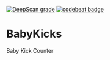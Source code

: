 [![DeepScan grade](https://deepscan.io/api/teams/13094/projects/16658/branches/361683/badge/grade.svg)](https://deepscan.io/dashboard#view=project&tid=13094&pid=16658&bid=361683)
[![codebeat badge](https://codebeat.co/badges/26db7e68-c925-453f-b3f7-32ba36ad5a47)](https://codebeat.co/projects/github-com-hansejc-babykicks-main)

# BabyKicks
Baby Kick Counter

